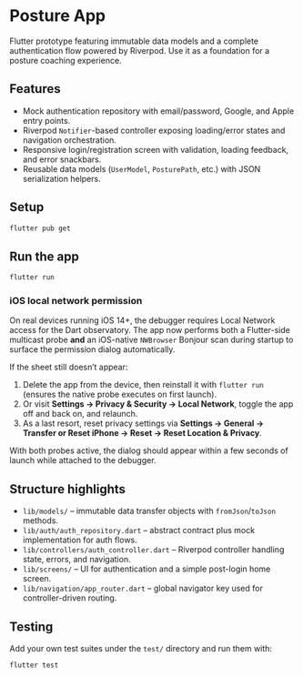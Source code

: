 # Posture App

Flutter prototype featuring immutable data models and a complete authentication flow powered by Riverpod. Use it as a foundation for a posture coaching experience.

## Features

- Mock authentication repository with email/password, Google, and Apple entry points.
- Riverpod `Notifier`-based controller exposing loading/error states and navigation orchestration.
- Responsive login/registration screen with validation, loading feedback, and error snackbars.
- Reusable data models (`UserModel`, `PosturePath`, etc.) with JSON serialization helpers.

## Setup

```bash
flutter pub get
```

## Run the app

```bash
flutter run
```

### iOS local network permission

On real devices running iOS 14+, the debugger requires Local Network access for the Dart observatory. The app now performs both a Flutter-side multicast probe **and** an iOS-native `NWBrowser` Bonjour scan during startup to surface the permission dialog automatically.

If the sheet still doesn’t appear:

1. Delete the app from the device, then reinstall it with `flutter run` (ensures the native probe executes on first launch).
2. Or visit **Settings → Privacy & Security → Local Network**, toggle the app off and back on, and relaunch.
3. As a last resort, reset privacy settings via **Settings → General → Transfer or Reset iPhone → Reset → Reset Location & Privacy**.

With both probes active, the dialog should appear within a few seconds of launch while attached to the debugger.

## Structure highlights

- `lib/models/` – immutable data transfer objects with `fromJson`/`toJson` methods.
- `lib/auth/auth_repository.dart` – abstract contract plus mock implementation for auth flows.
- `lib/controllers/auth_controller.dart` – Riverpod controller handling state, errors, and navigation.
- `lib/screens/` – UI for authentication and a simple post-login home screen.
- `lib/navigation/app_router.dart` – global navigator key used for controller-driven routing.

## Testing

Add your own test suites under the `test/` directory and run them with:

```bash
flutter test
```
